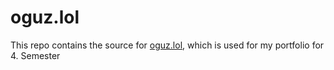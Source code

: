# oguz.lol

This repo contains the source for [oguz.lol](https://oguz.lol), which is used for my portfolio for 4. Semester